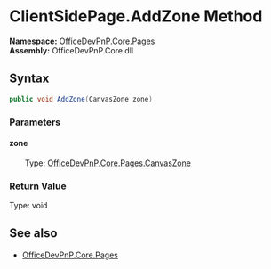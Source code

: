 # ClientSidePage.AddZone Method  
  

**Namespace:** [OfficeDevPnP.Core.Pages](OfficeDevPnP.Core.Pages.md)  
**Assembly:** OfficeDevPnP.Core.dll  
## Syntax
```C#
public void AddZone(CanvasZone zone)
```
### Parameters
#### zone  
&emsp;&emsp;Type: [OfficeDevPnP.Core.Pages.CanvasZone](OfficeDevPnP.Core.Pages.CanvasZone.md)  

### Return Value
Type: void  

## See also
- [OfficeDevPnP.Core.Pages](OfficeDevPnP.Core.Pages.md)
